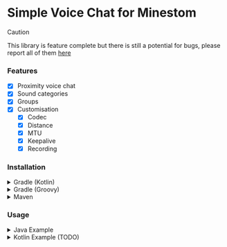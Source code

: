 # Simple Voice Chat for Minestom

> [!CAUTION]
> This library is feature complete but there is still a potential for bugs, please report all of them [here](https://github.com/LooFifteen/simple-voice-chat-minestom/issues)

### Features
- [x] Proximity voice chat
- [x] Sound categories
- [x] Groups
- [x] Customisation
  - [x] Codec
  - [x] Distance
  - [x] MTU
  - [x] Keepalive
  - [x] Recording

### Installation
<details>
<summary>Gradle (Kotlin)</summary>

```kts
repositories {
    mavenCentral()
    maven("https://repo.hypera.dev/snapshots/")
}

dependencies {
    implementation("dev.lu15:simple-voice-chat-minestom:0.1.0-SNAPSHOT")
}
```
</details>

<details>
<summary>Gradle (Groovy)</summary>

```groovy
repositories {
    mavenCentral()
    maven { url 'https://repo.hypera.dev/snapshots/' }
}

dependencies {
    implementation 'dev.lu15:simple-voice-chat-minestom:0.1.0-SNAPSHOT'
}
```
</details>

<details>
<summary>Maven</summary>

```xml
<repository>
  <id>hypera.dev</id>
  <url>https://repo.hypera.dev/snapshots/</url>
</repository>

<dependency>
  <groupId>dev.lu15</groupId>
  <artifactId>simple-voice-chat-minestom</artifactId>
  <version>0.1.0-SNAPSHOP</version>
</dependency>
```
</details>

### Usage

<details>
<summary>Java Example</summary>

```java
VoiceChat voicechat = VoiceChat.builder("0.0.0.0", 21000) // create a new voice chat instance
        .setMTU(1024) // Set the mtu of the voice server. This is used determine the largest size of a packet.
        .publicAddress("voice.example.org:30000") // Set the public address of the voice server. This is used to tell clients where to connect to.
        .enable(); // Start the server
```
</details>

<details>
<summary>Kotlin Example (TODO)</summary>

```kotlin
// Under Construction
```
</details>



